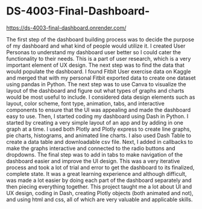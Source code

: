 # DS-4003-Final-Dashboard-
https://ds-4003-final-dashboard.onrender.com/

The first step of the dashboard building process was to decide the purpose of my dashboard and what kind of people would utilize it. I created User Personas to understand my dashboard user better so I could cater the functionality to their needs. This is a part of user research, which is a very important element of UX design. The next step was to find the data that would populate the dashboard. I found Fitbit User exercise data on Kaggle and merged that with my personal Fitbit exported data to create one dataset using pandas in Python.  The next step was to use Canva to visualize the layout of the dashboard and figure out what types of graphs and charts would be most useful to include. I considered data design elements such as layout, color scheme, font type, animation, tabs, and interactive components to ensure that the UI was appealing and made the dashboard easy to use. Then, I started coding my dashboard using Dash in Python. I started by creating a very simple layout of an app and by adding in one graph at a time. I used both Plotly and Plotly express to create line graphs, pie charts, histograms, and animated line charts. I also used Dash Table to create a data table and downloadable csv file. Next, I added in callbacks to make the graphs interactive and connected to the radio buttons and dropdowns. The final step was to add in tabs to make navigation of the dashboard easier and improve the UI design. This was a very iterative process and took a lot of trial and error to get the dashboard to its finalized, complete state. It was a great learning experience and although difficult, was made a lot easier by doing each part of the dashboard separately and then piecing everything together. This project taught me a lot about UI and UX design, coding in Dash, creating Plotly objects (both animated and not), and using html and css, all of which are very valuable and applicable skills.
